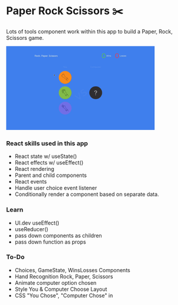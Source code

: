 # Paper Rock Scissors ✂️

Lots of tools component work within this app to build a Paper, Rock, Scissors game.

<img width="400" src="https://github.com/moisestech/react-hooks-arcade/blob/master/src/components/Apps/PaperRockScissors/public/paper-rock-scissors.gif">

### React skills used in this app

- React state w/ useState()
- React effects w/ useEffect()
- React rendering
- Parent and child components
- React events
- Handle user choice event listener
- Conditionally render a component based on separate data.

### Learn

- UI.dev useEffect()
- useReducer()
- pass down components as children
- pass down function as props

### To-Do

- Choices, GameState, WinsLosses Components
- Hand Recognition Rock, Paper, Scissors
- Animate computer option chosen
- Style You & Computer Choose Layout
- CSS "You Chose", "Computer Chose" in <Results/>
